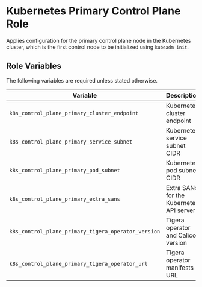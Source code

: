 # Kubernetes Primary Control Plane Role

Applies configuration for the primary control plane node in the Kubernetes cluster, which is the first control node to be initialized using `kubeadm init`.

## Role Variables

The following variables are required unless stated otherwise.

| Variable | Description | Default |
| -- | -- | -- |
| `k8s_control_plane_primary_cluster_endpoint` | Kubernetes cluster endpoint | - |
| `k8s_control_plane_primary_service_subnet` | Kubernetes service subnet CIDR | `10.96.0.0/12` |
| `k8s_control_plane_primary_pod_subnet` | Kubernetes pod subnet CIDR | `10.244.0.0/16` |
| `k8s_control_plane_primary_extra_sans` | Extra SANs for the Kubernetes API server | `k8s.gillwong.com` |
| `k8s_control_plane_primary_tigera_operator_version` | Tigera operator and Calico version | `3.30.0` |
| `k8s_control_plane_primary_tigera_operator_url` | Tigera operator manifests URL | `https://raw.githubusercontent.com/projectcalico/calico/v{{ k8s_control_plane_primary_tigera_operator_version }}/manifests/tigera-operator.yaml` |
